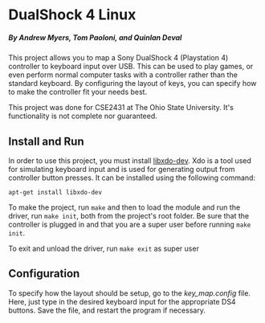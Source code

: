 # DualShock 4 Linux
##### By Andrew Myers, Tom Paoloni, and Quinlan Deval
This project allows you to map a Sony DualShock 4 (Playstation 4) controller to keyboard input over USB. This can be used to play games, or even perform normal computer tasks with a controller rather than the standard keyboard. By configuring the layout of keys, you can specify how to make the controller fit your needs best.

This project was done for CSE2431 at The Ohio State University. It's functionality is not complete nor guaranteed.


## Install and Run
In order to use this project, you must install [libxdo-dev](https://www.semicomplete.com/projects/xdotool/). Xdo is a tool used for simulating keyboard input and is used for generating output from controller button presses. It can be installed using the following command:
```
apt-get install libxdo-dev
```
To make the project, run `make` and then to load the module and run the driver, run `make init`, both from the project's root folder. Be sure that the controller is plugged in and that you are a super user before running `make init`.

To exit and unload the driver, run `make exit` as super user

## Configuration
To specify how the layout should be setup, go to the *key_map.config* file. Here, just type in the desired keyboard input for the appropriate DS4 buttons. Save the file, and restart the program if necessary.

